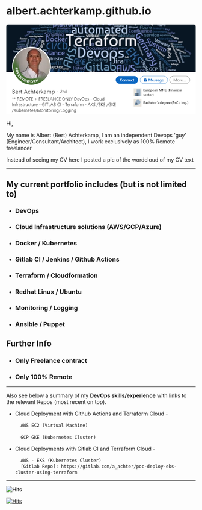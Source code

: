# albert.achterkamp.github.io

![LI Profile - Bert Achterkamp](files/li-prof-bert-1.PNG?raw=true "LI Profile - Bert Achterkamp")

Hi,

My name is Albert (Bert) Achterkamp, I am an independent Devops 'guy' (Engineer/Consultant/Architect), I work exclusively as 100% Remote freelancer

Instead of seeing my CV here I posted a pic of the wordcloud of my CV text

----------------

## My current portfolio includes (but is not limited to)

+ ### DevOps

+ ### Cloud Infrastructure solutions (AWS/GCP/Azure)

+ ### Docker / Kubernetes

+ ### Gitlab CI / Jenkins / Github Actions

+ ### Terraform / Cloudformation

+ ### Redhat Linux / Ubuntu

+ ### Monitoring / Logging

+ ### Ansible / Puppet

## Further Info

+ ### Only Freelance contract

+ ### Only 100% Remote

----------------

Also see below a summary of my **DevOps skills/experience** with links to the relevant Repos (most recent on top).

+ Cloud Deployment with Github Actions and Terraform Cloud -

        AWS EC2 (Virtual Machine)

        GCP GKE (Kubernetes Cluster)

+ Cloud Deployments with Gitlab CI and Terraform Cloud -

        AWS - EKS (Kubernetes Cluster)
        [Gitlab Repo]: https://gitlab.com/a_achter/poc-deploy-eks-cluster-using-terraform

----------------

![Hits](https://hitcounter.pythonanywhere.com/count/tag.svg?url=https://github.com/albert-achterkamp/albert.achterkamp.github.io)

[![Hits](https://hits.seeyoufarm.com/api/count/incr/badge.svg?url=https%3A%2F%2Fgithub.com%2Falbert-achterkamp%2Falbert.achterkamp.github.io%2Fhit-counter&count_bg=%2379C83D&title_bg=%23555555&icon=&icon_color=%23E7E7E7&title=hits&edge_flat=false)](https://hits.seeyoufarm.com)
